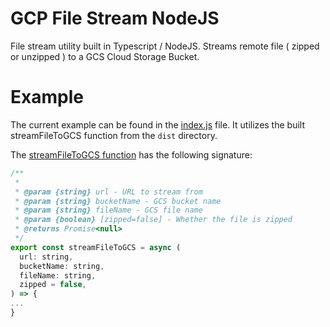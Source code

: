# GCP File Stream NodeJS
File stream utility built in Typescript / NodeJS. Streams remote file ( zipped or unzipped ) to a GCS Cloud Storage Bucket.

# Example
The current example can be found in the [index.js](./index.js) file. It utilizes the built streamFileToGCS function from the `dist` directory.

The [streamFileToGCS function](./src/streamFileToGCS.ts) has the following signature:

```js
/**
 *
 * @param {string} url - URL to stream from
 * @param {string} bucketName - GCS bucket name
 * @param {string} fileName - GCS file name
 * @param {boolean} [zipped=false] - Whether the file is zipped
 * @returns Promise<null>
 */
export const streamFileToGCS = async (
  url: string,
  bucketName: string,
  fileName: string,
  zipped = false,
) => {
...
}

```
